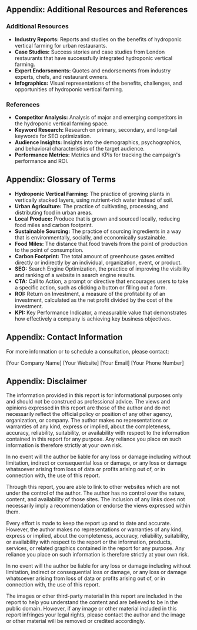 

## Appendix: Additional Resources and References

### Additional Resources

* **Industry Reports:** Reports and studies on the benefits of hydroponic vertical farming for urban restaurants.
* **Case Studies:** Success stories and case studies from London restaurants that have successfully integrated hydroponic vertical farming.
* **Expert Endorsements:** Quotes and endorsements from industry experts, chefs, and restaurant owners.
* **Infographics:** Visual representations of the benefits, challenges, and opportunities of hydroponic vertical farming.

### References

* **Competitor Analysis:** Analysis of major and emerging competitors in the hydroponic vertical farming space.
* **Keyword Research:** Research on primary, secondary, and long-tail keywords for SEO optimization.
* **Audience Insights:** Insights into the demographics, psychographics, and behavioral characteristics of the target audience.
* **Performance Metrics:** Metrics and KPIs for tracking the campaign's performance and ROI.

## Appendix: Glossary of Terms

* **Hydroponic Vertical Farming:** The practice of growing plants in vertically stacked layers, using nutrient-rich water instead of soil.
* **Urban Agriculture:** The practice of cultivating, processing, and distributing food in urban areas.
* **Local Produce:** Produce that is grown and sourced locally, reducing food miles and carbon footprint.
* **Sustainable Sourcing:** The practice of sourcing ingredients in a way that is environmentally, socially, and economically sustainable.
* **Food Miles:** The distance that food travels from the point of production to the point of consumption.
* **Carbon Footprint:** The total amount of greenhouse gases emitted directly or indirectly by an individual, organization, event, or product.
* **SEO:** Search Engine Optimization, the practice of improving the visibility and ranking of a website in search engine results.
* **CTA:** Call to Action, a prompt or directive that encourages users to take a specific action, such as clicking a button or filling out a form.
* **ROI:** Return on Investment, a measure of the profitability of an investment, calculated as the net profit divided by the cost of the investment.
* **KPI:** Key Performance Indicator, a measurable value that demonstrates how effectively a company is achieving key business objectives.

## Appendix: Contact Information

For more information or to schedule a consultation, please contact:

[Your Company Name]
[Your Website]
[Your Email]
[Your Phone Number]

## Appendix: Disclaimer

The information provided in this report is for informational purposes only and should not be construed as professional advice. The views and opinions expressed in this report are those of the author and do not necessarily reflect the official policy or position of any other agency, organization, or company. The author makes no representations or warranties of any kind, express or implied, about the completeness, accuracy, reliability, suitability, or availability with respect to the information contained in this report for any purpose. Any reliance you place on such information is therefore strictly at your own risk.

In no event will the author be liable for any loss or damage including without limitation, indirect or consequential loss or damage, or any loss or damage whatsoever arising from loss of data or profits arising out of, or in connection with, the use of this report.

Through this report, you are able to link to other websites which are not under the control of the author. The author has no control over the nature, content, and availability of those sites. The inclusion of any links does not necessarily imply a recommendation or endorse the views expressed within them.

Every effort is made to keep the report up and to date and accurate. However, the author makes no representations or warranties of any kind, express or implied, about the completeness, accuracy, reliability, suitability, or availability with respect to the report or the information, products, services, or related graphics contained in the report for any purpose. Any reliance you place on such information is therefore strictly at your own risk.

In no event will the author be liable for any loss or damage including without limitation, indirect or consequential loss or damage, or any loss or damage whatsoever arising from loss of data or profits arising out of, or in connection with, the use of this report.

The images or other third-party material in this report are included in the report to help you understand the content and are believed to be in the public domain. However, if any image or other material included in this report infringes your legal rights, please contact the author and the image or other material will be removed or credited accordingly.